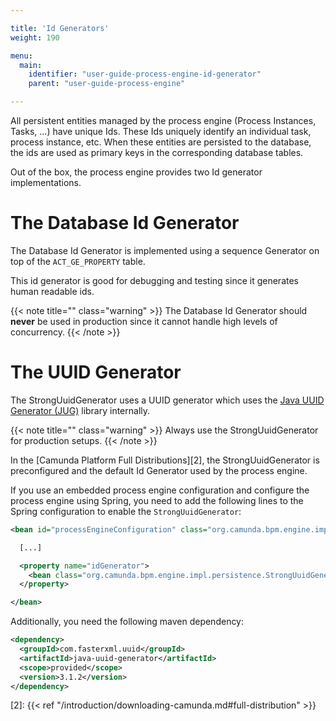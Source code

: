 ```yaml
---

title: 'Id Generators'
weight: 190

menu:
  main:
    identifier: "user-guide-process-engine-id-generator"
    parent: "user-guide-process-engine"

---
```



All persistent entities managed by the process engine (Process Instances, Tasks, ...) have unique
Ids. These Ids uniquely identify an individual task, process instance, etc. When these entities are
persisted to the database, the ids are used as primary keys in the corresponding database tables.

Out of the box, the process engine provides two Id generator implementations.


# The Database Id Generator

The Database Id Generator is implemented using a sequence Generator on top of the `ACT_GE_PROPERTY`
table.

This id generator is good for debugging and testing since it generates human readable ids.

{{< note title="" class="warning" >}}
  The Database Id Generator should **never** be used in production since it cannot handle high levels of concurrency.
{{< /note >}}


# The UUID Generator

The StrongUuidGenerator uses a UUID generator which uses the [Java UUID Generator (JUG)][1] library
internally.

{{< note title="" class="warning" >}}
  Always use the StrongUuidGenerator for production setups.
{{< /note >}}

In the [Camunda Platform Full Distributions][2], the
StrongUuidGenerator is preconfigured and the default Id Generator used by the process engine.

If you use an embedded process engine configuration and configure the process engine using Spring,
you need to add the following lines to the Spring configuration to enable the
`StrongUuidGenerator`:

```xml
<bean id="processEngineConfiguration" class="org.camunda.bpm.engine.impl.cfg.StandaloneInMemProcessEngineConfiguration">

  [...]

  <property name="idGenerator">
    <bean class="org.camunda.bpm.engine.impl.persistence.StrongUuidGenerator" />
  </property>

</bean>
```

Additionally, you need the following maven dependency:

```xml
<dependency>
  <groupId>com.fasterxml.uuid</groupId>
  <artifactId>java-uuid-generator</artifactId>
  <scope>provided</scope>
  <version>3.1.2</version>
</dependency>
```

[1]: http://wiki.fasterxml.com/JugHome
[2]: {{< ref "/introduction/downloading-camunda.md#full-distribution" >}}
